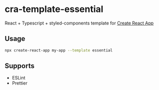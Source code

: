 # cra-template-essential

React + Typescript + styled-components template for [Create React App](https://github.com/facebook/create-react-app)

## Usage

```sh
npx create-react-app my-app --template essential
```

## Supports

- ESLint
- Prettier
